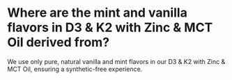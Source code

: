 # Where are the mint and vanilla flavors in D3 & K2 with Zinc & MCT Oil derived from?

We use only pure, natural vanilla and mint flavors in our D3 & K2 with Zinc & MCT Oil, ensuring a synthetic-free experience.